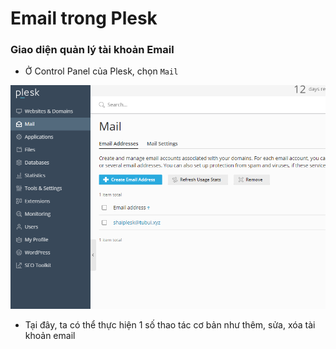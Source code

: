 # Email trong Plesk

### Giao diện quản lý tài khoản Email

- Ở Control Panel của Plesk, chọn ```Mail```

![](./images/pl_mail_manager.png)

- Tại đây, ta có thể thực hiện 1 số thao tác cơ bản như thêm, sửa, xóa tài khoản email